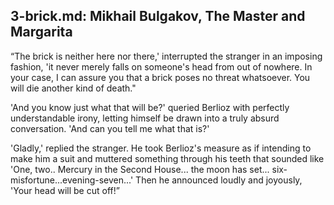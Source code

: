 
## 3-brick.md: Mikhail Bulgakov, The Master and Margarita

“The brick is neither here nor there,' interrupted the stranger in an imposing fashion, 'it never merely falls on someone's head from out of nowhere. In your case, I can assure you that a brick poses no threat whatsoever. You will die another kind of death."

'And you know just what that will be?' queried Berlioz with perfectly understandable irony, letting himself be drawn into a truly absurd conversation. 'And can you tell me what that is?'

'Gladly,' replied the stranger. He took Berlioz's measure as if intending to make him a suit and muttered something through his teeth that sounded like 'One, two.. Mercury in the Second House... the moon has set... six-misfortune...evening-seven...' Then he announced loudly and joyously, 'Your head will be cut off!”

